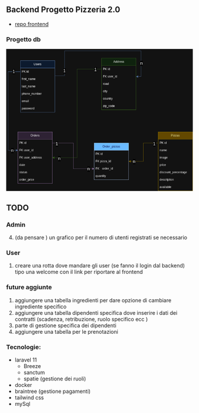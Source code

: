 ## Backend Progetto Pizzeria 2.0

-   [repo frontend](https://github.com/Francescodc92/pizzeria-frontend)

### Progetto db

![database-structure](./.github/db_pizzeria.png)

## TODO

### Admin

4. (da pensare ) un grafico per il numero di utenti registrati se necessario

### User

1. creare una rotta dove mandare gli user (se fanno il login dal backend) tipo una welcome con il link per riportare al frontend

### future aggiunte

1. aggiungere una tabella ingredienti per dare opzione di cambiare ingrediente specifico
2. aggiungere una tabella dipendenti specifica dove inserire i dati dei contratti (scadenza, retribuzione, ruolo specifico ecc )
3. parte di gestione specifica dei dipendenti
4. aggiungere una tabella per le prenotazioni

### Tecnologie:

-   laravel 11
    -   Breeze
    -   sanctum
    -   spatie (gestione dei ruoli)
-   docker
-   braintree (gestione pagamenti)
-   tailwind css
-   mySql
